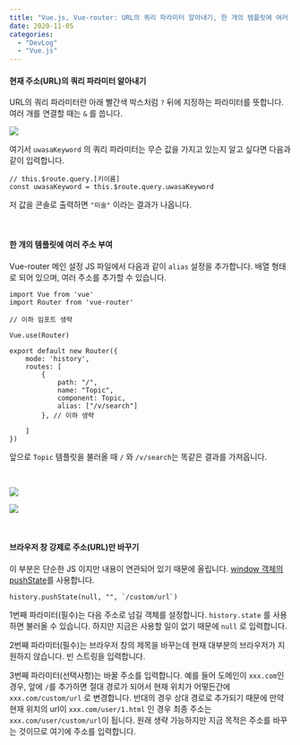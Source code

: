 ```yaml
---
title: "Vue.js, Vue-router: URL의 쿼리 파라미터 알아내기, 한 개의 템플릿에 여러 주소 부여, 브라우저 창 강제로 주소 바꾸기"
date: 2020-11-05
categories: 
  - "DevLog"
  - "Vue.js"
---
```


#### **현재 주소(URL)의 쿼리 파라미터 알아내기**

URL의 쿼리 파라미터란 아래 빨간색 박스처럼 `?` 뒤에 지정하는 파라미터를 뜻합니다. 여러 개를 연결할 때는 `&` 를 씁니다.

![](./assets/img/wp-content/uploads/2020/11/스크린샷-2020-11-05-오후-10.32.15.png)

여기서 `uwasaKeyword` 의 쿼리 파라미터는 무슨 값을 가지고 있는지 알고 싶다면 다음과 같이 입력합니다.

```
// this.$route.query.[키이름]
const uwasaKeyword = this.$route.query.uwasaKeyword
```

저 값을 콘솔로 출력하면 `"미술"` 이라는 결과가 나옵니다.

 

#### **한 개의 템플릿에 여러 주소 부여**

Vue-router 메인 설정 JS 파일에서 다음과 같이 `alias` 설정을 추가합니다. 배열 형태로 되어 있으며, 여러 주소를 추가할 수 있습니다.

```
import Vue from 'vue'
import Router from 'vue-router'

// 이하 임포트 생략

Vue.use(Router)

export default new Router({
    mode: 'history',
    routes: [
        {
            path: "/",
            name: "Topic",
            component: Topic,
            alias: ["/v/search"]
        }, // 이하 생략

    ]
})
```

앞으로 `Topic` 템플릿을 불러올 때 `/` 와 `/v/search`는 똑같은 결과를 가져옵니다.

 

![](./assets/img/wp-content/uploads/2020/11/스크린샷-2020-11-05-오후-10.38.47.png)

![](./assets/img/wp-content/uploads/2020/11/스크린샷-2020-11-05-오후-10.39.39.png)

 

#### **브라우저 창 강제로 주소(URL)만 바꾸기**

이 부분은 단순한 JS 이지만 내용이 연관되어 있기 때문에 올립니다. [window 객체의 pushState](https://developer.mozilla.org/ko/docs/Web/API/History/pushState)를 사용합니다.

```
history.pushState(null, "", `/custom/url`)
```

1번째 파라미터(필수)는 다음 주소로 넘길 객체를 설정합니다. `history.state` 를 사용하면 불러올 수 있습니다. 하지만 지금은 사용할 일이 없기 때문에 `null` 로 입력합니다.

2번째 파라미터(필수)는 브라우저 창의 제목을 바꾸는데 현재 대부분의 브라우저가 지원하지 않습니다. 빈 스트링을 입력합니다.

3번째 파라미터(선택사항)는 바꿀 주소를 입력합니다. 예를 들어 도메인이 `xxx.com`인 경우, 앞에 `/`를 추가하면 절대 경로가 되어서 현재 위치가 어떻든간에 `xxx.com/custom/url` 로 변경합니다. 반대의 경우 상대 경로로 추가되기 때문에 만약 현재 위치의 url이 `xxx.com/user/1.html` 인 경우 최종 주소는 `xxx.com/user/custom/url`이 됩니다. 원래 생략 가능하지만 지금 목적은 주소를 바꾸는 것이므로 여기에 주소를 입력합니다.
